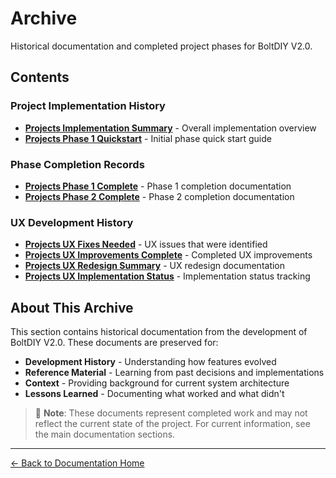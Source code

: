 # Archive

Historical documentation and completed project phases for BoltDIY V2.0.

## Contents

### Project Implementation History
- **[Projects Implementation Summary](./PROJECTS_IMPLEMENTATION_SUMMARY.md)** - Overall implementation overview
- **[Projects Phase 1 Quickstart](./PROJECTS_PHASE1_QUICKSTART.md)** - Initial phase quick start guide

### Phase Completion Records
- **[Projects Phase 1 Complete](./PROJECTS_PHASE1_COMPLETE.md)** - Phase 1 completion documentation
- **[Projects Phase 2 Complete](./PROJECTS_PHASE2_COMPLETE.md)** - Phase 2 completion documentation

### UX Development History
- **[Projects UX Fixes Needed](./PROJECTS_UX_FIXES_NEEDED.md)** - UX issues that were identified
- **[Projects UX Improvements Complete](./PROJECTS_UX_IMPROVEMENTS_COMPLETE.md)** - Completed UX improvements
- **[Projects UX Redesign Summary](./PROJECTS_UX_REDESIGN_SUMMARY.md)** - UX redesign documentation
- **[Projects UX Implementation Status](./PROJECTS_UX_IMPLEMENTATION_STATUS.md)** - Implementation status tracking

## About This Archive

This section contains historical documentation from the development of BoltDIY V2.0. These documents are preserved for:

- **Development History** - Understanding how features evolved
- **Reference Material** - Learning from past decisions and implementations  
- **Context** - Providing background for current system architecture
- **Lessons Learned** - Documenting what worked and what didn't

> 📝 **Note**: These documents represent completed work and may not reflect the current state of the project. For current information, see the main documentation sections.

---

[← Back to Documentation Home](../index.md)
